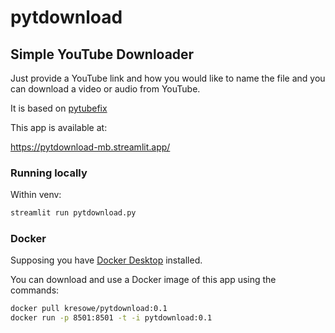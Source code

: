 # pytdownload

## Simple YouTube Downloader

Just provide a YouTube link and how you would like to name the file and you can download a video or audio from YouTube.

It is based on [pytubefix](https://github.com/JuanBindez/pytubefix)

This app is available at:

https://pytdownload-mb.streamlit.app/

### Running locally

Within venv: 

```bash
streamlit run pytdownload.py
```

### Docker

Supposing you have [Docker Desktop](https://docs.docker.com/desktop/) installed.

You can download and use a Docker image of this app using the commands:

```bash
docker pull kresowe/pytdownload:0.1
docker run -p 8501:8501 -t -i pytdownload:0.1
```